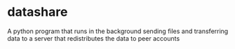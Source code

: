 # datashare
A python program that runs in the background sending files and transferring data to a server that redistributes the data to peer accounts
